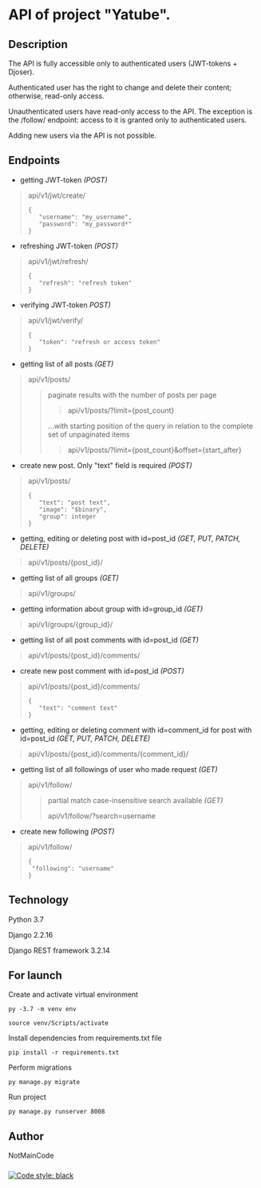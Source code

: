 # API of project "Yatube".

## Description

The API is fully accessible only to authenticated users (JWT-tokens + Djoser).

Authenticated user has the right to change and delete their content; otherwise, read-only access.

Unauthenticated users have read-only access to the API.
The exception is the /follow/ endpoint: access to it is granted only to authenticated users.

Adding new users via the API is not possible.

## Endpoints

- getting JWT-token *(POST)*
>api/v1/jwt/create/ 
>```
>{
>    "username": "my_username",
>    "password": "my_password*"
>}
>```

- refreshing JWT-token *(POST)*
>api/v1/jwt/refresh/ 
>```
>{
>    "refresh": "refresh token"
>}
>```

- verifying JWT-token *POST)*
>api/v1/jwt/verify/ 
>```
>{
>    "token": "refresh or access token"
>}
>```

- getting list of all posts *(GET)*
>api/v1/posts/
>>paginate results with the number of posts per page
>>>api/v1/posts/?limit={post_count}
>>>
>>...with starting position of the query in relation to the complete set of unpaginated items
>>>api/v1/posts/?limit={post_count}&offset={start_after}

- create new post. Only "text" field is required *(POST)*
>api/v1/posts/ 
>```
>{
>    "text": "post text",
>    "image": "$binary",
>    "group": integer
>}
>```

- getting, editing or deleting post with id=post_id *(GET, PUT, PATCH, DELETE)*
>api/v1/posts/{post_id}/

- getting list of all groups *(GET)*
>api/v1/groups/

- getting information about group with id=group_id *(GET)*
>api/v1/groups/{group_id}/

- getting list of all post comments with id=post_id *(GET)*
>api/v1/posts/{post_id}/comments/

- create new post comment with id=post_id *(POST)*
>api/v1/posts/{post_id}/comments/
>```
>{
>    "text": "comment text"
>}
>```

- getting, editing or deleting comment with id=comment_id for post with id=post_id *(GET, PUT, PATCH, DELETE)*
>api/v1/posts/{post_id}/comments/{comment_id}/

- getting list of all followings of user who made request *(GET)*
>api/v1/follow/
>>partial match case-insensitive search available *(GET)*
>>
>>api/v1/follow/?search=username
>>

- create new following *(POST)*
>api/v1/follow/
>```
>{
>  "following": "username"
>}
>```

## Technology

Python 3.7

Django 2.2.16

Django REST framework 3.2.14

## For launch

Create and activate virtual environment
```
py -3.7 -m venv env

source venv/Scripts/activate
```

Install dependencies from requirements.txt file
```
pip install -r requirements.txt
```

Perform migrations
```
py manage.py migrate
```

Run project
```
py manage.py runserver 8008
```

## Author

NotMainCode

###
[![Code style: black](https://img.shields.io/badge/code%20style-black-000000.svg)](https://github.com/psf/black)

